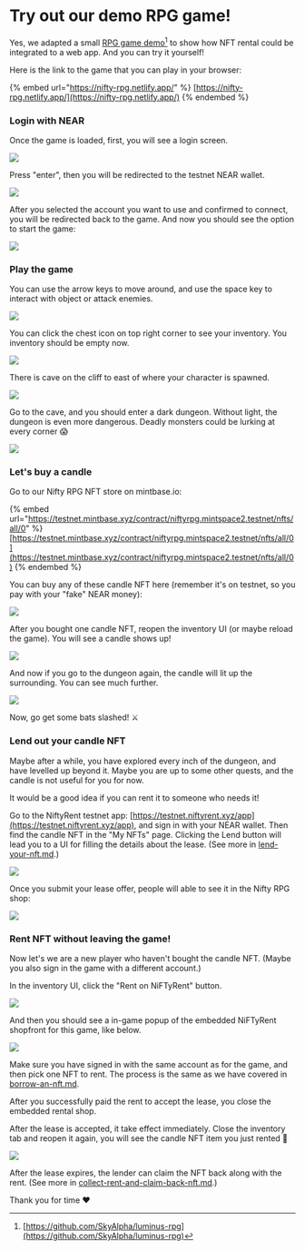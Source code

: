 # Try out our demo RPG game!

Yes, we adapted a small [RPG game demo](#user-content-fn-1)[^1] to show how NFT rental could be integrated to a web app. And you can try it yourself!

Here is the link to the game that you can play in your browser:

{% embed url="https://nifty-rpg.netlify.app/" %}
[https://nifty-rpg.netlify.app/](https://nifty-rpg.netlify.app/)
{% endembed %}

### Login with NEAR

Once the game is loaded, first, you will see a login screen.&#x20;

![](<../.gitbook/assets/image (5) (1).png>)

Press "enter", then you will be redirected to the testnet NEAR wallet.

![](<../.gitbook/assets/image (9).png>)

After you selected the account you want to use and confirmed to connect, you will be redirected back to the game. And now you should see the option to start the game:

![](<../.gitbook/assets/image (13).png>)

### Play the game

You can use the arrow keys to move around, and use the space key to interact with object or attack enemies.

![](<../.gitbook/assets/image (15).png>)

You can click the chest icon on top right corner to see your inventory. You inventory should be empty now.

![](<../.gitbook/assets/image (6).png>)

There is cave on the cliff to east of where your character is spawned.

![](<../.gitbook/assets/image (7) (1).png>)

Go to the cave, and you should enter a dark dungeon. Without light, the dungeon is even more dangerous. Deadly monsters could be lurking at every corner 😱

![](<../.gitbook/assets/image (11).png>)

### Let's buy a candle

Go to our Nifty RPG NFT store on mintbase.io:

{% embed url="https://testnet.mintbase.xyz/contract/niftyrpg.mintspace2.testnet/nfts/all/0" %}
[https://testnet.mintbase.xyz/contract/niftyrpg.mintspace2.testnet/nfts/all/0](https://testnet.mintbase.xyz/contract/niftyrpg.mintspace2.testnet/nfts/all/0)
{% endembed %}

You can buy any of these candle NFT here (remember it's on testnet, so you pay with your "fake" NEAR money):

![](<../.gitbook/assets/image (4) (1).png>)

After you bought one candle NFT, reopen the inventory UI (or maybe reload the game). You will see a candle shows up!

![](../.gitbook/assets/image.png)

And now if you go to the dungeon again, the candle will lit up the surrounding. You can see much further.

![](<../.gitbook/assets/image (6) (1).png>)

Now, go get some bats slashed! ⚔️

### Lend out your candle NFT

Maybe after a while, you have explored every inch of the dungeon, and have levelled up beyond it. Maybe you are up to some other quests, and the candle is not useful for you for now.

It would be a good idea if you can rent it to someone who needs it!

Go to the NiftyRent testnet app: [https://testnet.niftyrent.xyz/app](https://testnet.niftyrent.xyz/app), and sign in with your NEAR wallet. Then find the candle NFT in the "My NFTs" page. Clicking the Lend button will lead you to a UI for filling the details about the lease. (See more in [lend-your-nft.md](lend-your-nft.md "mention").)

![](<../.gitbook/assets/image (7).png>)

Once you submit your lease offer, people will able to see it in the Nifty RPG shop:

![](<../.gitbook/assets/image (5).png>)&#x20;

### Rent NFT without leaving the game!

Now let's we are a new player who haven't bought the candle NFT. (Maybe you also sign in the game with a different account.)

In the inventory UI, click the "Rent on NiFTyRent" button.

![](<../.gitbook/assets/image (2).png>)

And then you should see a in-game popup of the embedded NiFTyRent shopfront for this game, like below.

![](<../.gitbook/assets/image (4).png>)

Make sure you have signed in with the same account as for the game, and then pick one NFT to rent. The process is the same as we have covered in [borrow-an-nft.md](borrow-an-nft.md "mention").

After you successfully paid the rent to accept the lease, you close the embedded rental shop.

After the lease is accepted, it take effect immediately. Close the inventory tab and reopen it again, you will see the candle NFT item you just rented 🎉

![](<../.gitbook/assets/image (12).png>)

After the lease expires, the lender can claim the NFT back along with the rent. (See more in [collect-rent-and-claim-back-nft.md](collect-rent-and-claim-back-nft.md "mention").)



Thank you for time ❤️



[^1]: [https://github.com/SkyAlpha/luminus-rpg](https://github.com/SkyAlpha/luminus-rpg)
